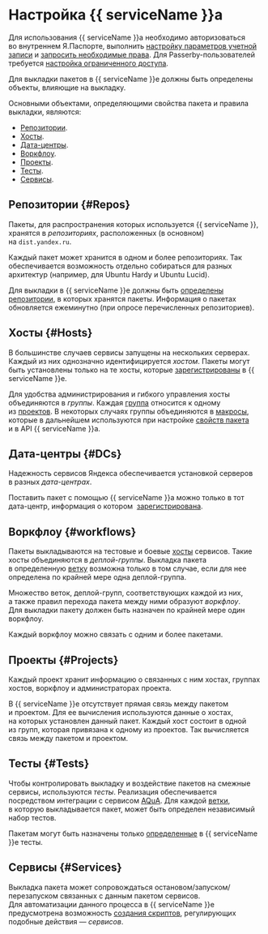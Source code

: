 # Настройка {{ serviceName }}а

Для использования {{ serviceName }}а необходимо авторизоваться во внутреннем Я.Паспорте, выполнить [настройку параметров учетной записи](./task/users.md) и [запросить необходимые права](./task/admin-role.md). Для Passerby-пользователей требуется [настройка ограниченного доступа](./task/roles.md).

Для выкладки пакетов в {{ serviceName }}е должны быть определены объекты, влияющие на выкладку.

Основными объектами, определяющими свойства пакета и правила выкладки, являются:

- [Репозитории](#Repos).
- [Хосты](#Hosts).
- [Дата-центры](#DCs).
- [Воркфлоу](#workflows).
- [Проекты](#Projects).
- [Тесты](#Tests).
- [Сервисы](#Services).

## Репозитории {#Repos}

Пакеты, для распространения которых используется {{ serviceName }}, хранятся в _репозиториях_, расположенных (в основном) на `dist.yandex.ru`.

Каждый пакет может хранится в одном и более репозиториях. Так обеспечивается возможность отдельно собираться для разных архитектур (например, для Ubuntu Hardy и Ubuntu Lucid).

Для выкладки в {{ serviceName }}е должны быть [определены репозитории](./task/repos.md#new), в которых хранятся пакеты. Информация о пакетах обновляется ежеминутно (при опросе перечисленных репозиториев).

## Хосты {#Hosts}

В большинстве случаев сервисы запущены на нескольких серверах. Каждый из них однозначно идентифицируется _хостом_. Пакеты могут быть установлены только на те хосты, которые [зарегистрированы](./task/hosts.md#new) в {{ serviceName }}е.

Для удобства администрирования и гибкого управления хосты объединяются в _группы_. Каждая [группа](./task/groups.md#new) относится к одному из [проектов](#Projects). В некоторых случаях группы объединяются в [макросы](./task/macroses.md), которые в дальнейшем используются при настройке [свойств пакета](./task/packages.md#edit_deploy) и в API {{ serviceName }}а.

## Дата-центры {#DCs}

Надежность сервисов Яндекса обеспечивается установкой серверов в разных _дата-центрах_.

Поставить пакет с помощью {{ serviceName }}а можно только в тот дата-центр, информация о котором  [зарегистрирована](./task/datacenters.md#new).

## Воркфлоу {#workflows}

Пакеты выкладываются на тестовые и боевые [хосты](#Hosts) сервисов. Такие хосты объединяются в _деплой-группы_. Выкладка пакета в определенную [ветку](branches.md) возможна только в том случае, если для нее определена по крайней мере одна деплой-группа.

Множество веток, деплой-групп, соответствующих каждой из них, а также правил перехода пакета между ними образуют _воркфлоу_. Для выкладки пакету должен быть назначен по крайней мере один воркфлоу.

Каждый воркфлоу можно связать с одним и более пакетами.

## Проекты {#Projects}

Каждый проект хранит информацию о связанных с ним хостах, группах хостов, воркфлоу и администраторах проекта.

В {{ serviceName }}е отсутствует прямая связь между пакетом и проектом. Для ее вычисления используются данные о хостах, на которых установлен данный пакет. Каждый хост состоит в одной из групп, которая привязана к одному из проектов. Так вычисляется связь между пакетом и проектом.

## Тесты {#Tests}

Чтобы контролировать выкладку и воздействие пакетов на смежные сервисы, используются _тесты_. Реализация обеспечивается посредством интеграции с сервисом [AQuA](http://aqua.yandex-team.ru). Для каждой [ветки](branches.md), в которую выкладывается пакет, может быть определен независимый набор тестов.

Пакетам могут быть назначены только [определенные](./task/test_suites.md#new) в {{ serviceName }}е тесты.

## Сервисы {#Services}

Выкладка пакета может сопровождаться остановом/запуском/перезапуском связанных с данным пакетом сервисов. Для автоматизации данного процесса в {{ serviceName }}е предусмотрена возможность [создания скриптов](./task/services.md#new), регулирующих подобные действия — _сервисов_.
